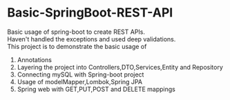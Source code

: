 # Basic-SpringBoot-REST-API
Basic usage of spring-boot to create REST APIs.<br>
Haven't handled the exceptions and used deep validations.<br>
This project is to demonstrate the basic usage of <br>
1. Annotations
2. Layering the project into Controllers,DTO,Services,Entity and Repository
3. Connecting mySQL with Spring-boot project
4. Usage of modelMapper,Lombok,Spring JPA
5. Spring web with GET,PUT,POST and DELETE mappings
